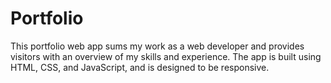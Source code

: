 # Portfolio
This portfolio web app sums my work as a web developer and provides visitors with an overview of my skills and experience. The app is built using HTML, CSS, and JavaScript, and is designed to be responsive.
